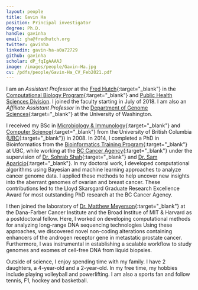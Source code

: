 ```yaml
---
layout: people
title: Gavin Ha
position: Principal investigator
degree: Ph.D.
handle: gavinha
email: gha@fredhutch.org
twitter: gavinha
linkedin: gavin-ha-a0a72729
github: gavinha
scholar: dP_fqIgAAAAJ
image: /images/people/Gavin-Ha.jpg
cv: /pdfs/people/Gavin-Ha_CV_Feb2021.pdf
---
```


I am an *Assistant Professor* at the [Fred Hutch](http://www.fredhutch.org/){:target="_blank"} in the [Computational Biology Program](http://www.fredhutch.org/en/labs/phs/projects/herbold-computational-biology-program.html){:target="_blank"} and [Public Health Sciences Division](https://www.fredhutch.org/en/labs/phs.html). I joined the faculty starting in July of 2018. I am also an *Affiliate Assistant Professor* in the [Department of Genome Sciences](http://www.gs.washington.edu/){:target="_blank"} at the University of Washington.

I received my BSc in [Microbiology & Immunology](https://www.microbiology.ubc.ca/){:target="_blank"} and [Computer Science](https://www.cs.ubc.ca/){:target="_blank"} from the University of British Columbia ([UBC](https://www.ubc.ca/){:target="_blank"}) in 2008. In 2014, I completed a PhD in Bioinformatics from the [Bioinformatics Training Program](http://www.bioinformatics.ubc.ca/){:target="_blank"} at UBC, while working at the [BC Cancer Agency](http://www.bccrc.ca/){:target="_blank"} under the supervision of [Dr. Sohrab Shah](http://shahlab.ca/){:target="_blank"} and [Dr. Sam Aparicio](http://molonc.bccrc.ca/aparicio-lab/){:target="_blank"}. In my doctoral work, I developed computational algorithms using Bayesian and machine learning approaches to analyze cancer genome data. I applied these methods to help uncover new insights into the aberrant genomes of ovarian and breast cancer. These contributions led to the Lloyd Skarsgard Graduate Research Excellence Award for most outstanding PhD research at the BC Cancer Agency. 

I then joined the laboratory of [Dr. Matthew Meyerson](http://meyersonlab.dana-farber.org/){:target="_blank"} at the Dana-Farber Cancer Institute and the Broad Institue of MIT & Harvard as a postdoctoral fellow. Here, I worked on developing computational methods for analyzing long-range DNA sequencing technologies Using these approaches, we discovered novel non-coding alterations containing enhancers of the androgen receptor gene in metastatic prostate cancer. Furthermore, I was instrumental in establishing a scalable workflow to study genomes and exomes of cell-free DNA from liquid biopsies. 

Outside of science, I enjoy spending time with my family. I have 2 daughters, a 4-year-old and a 2-year-old. In my free time, my hobbies include playing volleyball and powerlifting. I am also a sports fan and follow tennis, F1, hockey and basketball.

